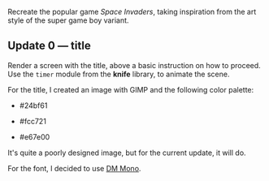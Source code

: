 Recreate the popular game _Space Invaders_, taking inspiration from the art style of the super game boy variant.

## Update 0 — title

Render a screen with the title, above a basic instruction on how to proceed. Use the `timer` module from the **knife** library, to animate the scene.

For the title, I created an image with GIMP and the following color palette:

- #24bf61

- #fcc721

- #e67e00

It's quite a poorly designed image, but for the current update, it will do.

For the font, I decided to use [DM Mono](https://fonts.google.com/specimen/DM+Mono?sort=popularity&category=Monospace&preview.text=10+POINTS&preview.text_type=custom).
